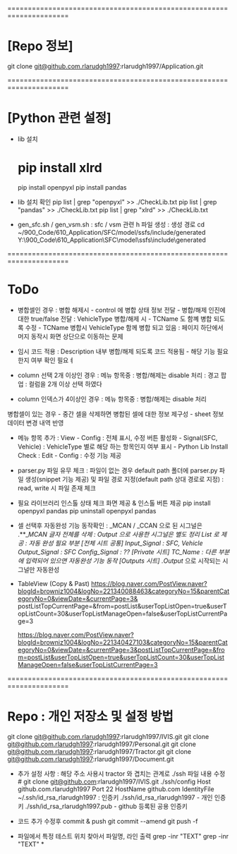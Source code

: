 =====================================================================
# [Repo 정보]
git clone git@github.com.rlarudgh1997:rlarudgh1997/Application.git

=====================================================================
# [Python 관련 설정]
- lib 설치
	# pip install xlrd
	pip install openpyxl
	pip install pandas

- lib 설치 확인
	pip list | grep "openpyxl" >> ./CheckLib.txt
	pip list | grep "pandas" >> ./CheckLib.txt
	pip list | grep "xlrd" >> ./CheckLib.txt

- gen_sfc.sh / gen_vsm.sh
	: sfc / vsm 관련 h 파일 생성
	: 생성 경로
cd ~/900_Code/610_Application/SFC/model/ssfs/include/generated
Y:\900_Code\610_Application\SFC\model\ssfs\include\generated


=====================================================================
# ToDo
- 병합셀인 경우
	: 병합 해제시
		- control 에 병합 상태 정보 전달
		- 병합/해제 인진에 대한 true/false 전달
	: VehicleType 병합/해제 시
		- TCName 도 함꼐 병합 되도록 수정
		- TCName 병합시 VehicleType 함께 병합 되고 있음
	: 페이지 하단에서 머지 동작시 화면 상단으로 이동하는 문제

- 임시 코드 적용
	: Description 내부 병합/해제 되도록 코드 적용됨
		- 해당 기능 필요한지 여부 확인 필요ㅕ

- column 선택 2개 이상인 경우
	: 메뉴 항목중 : 병합/해제는 disable 처리
	: 경고 팝업 : 컬럼을 2개 이상 선택 하였다

- column 인덱스가 4이상인 경우
	: 메뉴 항목중 : 병합/해제는 disable 처리




병합셀이 있는 경우
	- 중간 셀을 삭제하면 병합된 셀에 대한 정보 제구성
	- sheet 정보 데이터 변경 내역 반영
- 메뉴 항목 추가
	: View
		- Config : 전체 표시, 수정 버튼 활성화
		- Signal(SFC, Vehicle) : VehicleType 별로 해당 하는 항목인지 여부 표시
		- Python Lib Install Check
	: Edit
		- Config : 수정 기능 제공

- parser.py 파일 유무 체크
	: 파일이 없는 경우 default path 폴더에 parser.py 파일 생성(snippet 기능 제공) 및 파일 경로 지정(default path 상대 경로로 지정)
	: read, write 시 파일 존재 체크

- 필요 라이브러리 인스톨 상태 체크 화면 제공 & 인스톨 버튼 제공
	pip install openpyxl pandas
	pip uninstall openpyxl pandas




- 셀 선택후 자동완성 기능 동작확인
	: _MCAN / _CCAN 으로 된 시그널은 .**__MCAN 글자 전체를 삭제
	: Output 으로 사용한 시그널은 별도 정리 List 로 제공
	: 자동 완성 필요 부분
		[전체 시트 공통]
			Input_Signal : SFC, Vehicle
			Output_Signal : SFC
			Config_Signal : ??
		[Private 시트]
			TC_Name : 다른 부분에 입력되어 있으면 자동완성 기능 동작
		[Outputs 시트]
			.Output_ 으로 시작되는 시그널만 자동완성

- TableView (Copy & Past)
	https://blog.naver.com/PostView.naver?blogId=browniz1004&logNo=221340088463&categoryNo=15&parentCategoryNo=0&viewDate=&currentPage=3&	postListTopCurrentPage=&from=postList&userTopListOpen=true&userTopListCount=30&userTopListManageOpen=false&userTopListCurrentPage=3

	https://blog.naver.com/PostView.naver?blogId=browniz1004&logNo=221340427103&categoryNo=15&parentCategoryNo=0&viewDate=&currentPage=3&postListTopCurrentPage=&from=postList&userTopListOpen=true&userTopListCount=30&userTopListManageOpen=false&userTopListCurrentPage=3


































=====================================================================
# Repo : 개인 저장소 및 설정 방법
git clone git@github.com.rlarudgh1997:rlarudgh1997/IVIS.git
git clone git@github.com.rlarudgh1997:rlarudgh1997/Personal.git
git clone git@github.com.rlarudgh1997:rlarudgh1997/Tractor.git
git clone git@github.com.rlarudgh1997:rlarudgh1997/Document.git


- 추가 설정 사항
	: 해당 주소 사용시 tractor 와 겹치는 관계로 ./ssh 파일 내용 수정
		# git clone git@github.com:rlarudgh1997/IVIS.git
		./ssh/config
			Host github.com.rlarudgh1997
			Port 22
			HostName github.com
			IdentityFile ~/.ssh/id_rsa_rlarudgh1997
	: 인증키
		./ssh/id_rsa_rlarudgh1997
			- 개인 인증키
		./ssh/id_rsa_rlarudgh1997.pub
			- github 등록된 공용 인증키


- 코드 추가 수정후 commit & push
	git commit --amend
	git push -f


- 파일에서 특정 테스트 위치 찾아서 파일명, 라인 출력
	grep -inr "TEXT"
	grep -inr "TEXT" *
